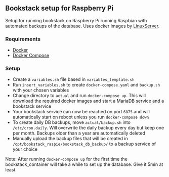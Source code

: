 ## Bookstack setup for Raspberry Pi

Setup for running bookstack on Raspberry Pi running Raspbian with automated backups of the database. Uses docker images by [LinuxServer](https://LinuxServer.io).

### Requirements

* [Docker](https://www.docker.com/)
* [Docker Compose](https://docs.docker.com/compose/install/)

### Setup
* Create a `variables.sh` file based in `variables_template.sh`
* Run `insert_variables.sh` to create `docker-compose.yaml` and `backup.sh` with your chosen variables
* Change directory to `actual` and run `docker-compose up`. This will download the required docker images and start a MariaDB service and a bookstack service
* Your bookstack service can now be reached on port `6875` and will automatically start on reboot unless you run `docker-compose down`
* To create daily DB backups, move `actual/backup.sh` into `/etc/cron.daily`. Will overwrite the daily backup every day but keep one per month. Backups older than a year are automatically deleted
* Manually upload the backup files that will be created in `/opt/bookstack_raspie/bookstack_db_backup/` to a backup service of your choice

Note: After running `docker-compose up` for the first time the bookstack_container will take a while to set up the database. Give it 5min at least.